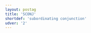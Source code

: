```yaml
---
layout: postag
title: 'SCONJ'
shortdef: 'subordinating conjunction'
udver: '2'
---
```

<!-- Interlanguage links updated Út zář 29 18:40:48 CEST 2020 -->
